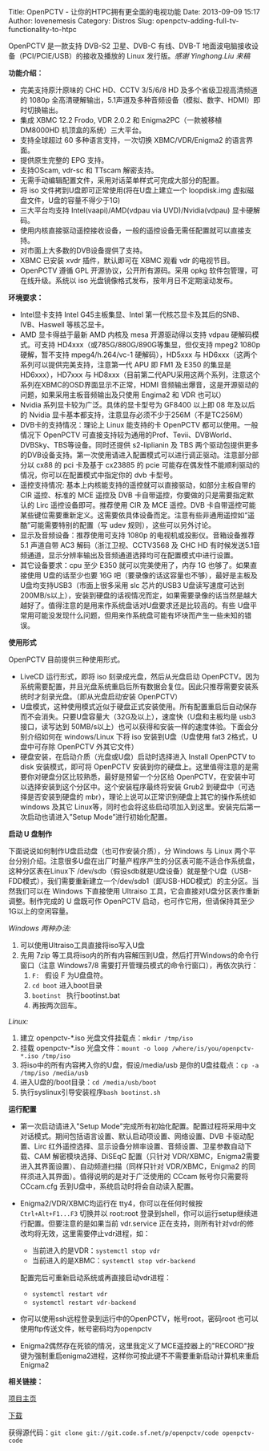 Title: OpenPCTV - 让你的HTPC拥有更全面的电视功能
Date: 2013-09-09 15:17
Author: lovenemesis
Category: Distros
Slug: openpctv-adding-full-tv-functionality-to-htpc

OpenPCTV 是一款支持 DVB-S2 卫星、DVB-C 有线、DVB-T
地面波电脑接收设备（PCI/PCIE/USB）的接收及播放的 Linux 发行版。*感谢
Yinghong.Liu 来稿*

**功能介绍：**

-   完美支持原汁原味的 CHC HD、CCTV 3/5/6/8 HD 及多个省级卫视高清频道的
    1080p
    全高清硬解输出，5.1声道及多种音频设备（模拟、数字、HDMI）即时切换输出。
-   集成 XBMC 12.2 Frodo, VDR 2.0.2 和 Enigma2PC（一款被移植 DM8000HD
    机顶盒的系统）三大平台。
-   支持全球超过 60 多种语言支持，一次切换 XBMC/VDR/Enigma2 的语言界面。
-   提供原生完整的 EPG 支持。
-   支持OScam, vdr-sc 和 TTscam 解密支持。
-   无需手动编辑配置文件，采用对话菜单样式可完成大部分的配置。
-   将 iso 文件拷到U盘即可正常使用(将在U盘上建立一个 loopdisk.img
    虚拟磁盘文件，U盘的容量不得少于1G)
-   三大平台均支持 Intel(vaapi)/AMD(vdpau via UVD)/Nvidia(vdpau)
    显卡硬解码。
-   使用内核直接驱动遥控接收设备，一般的遥控设备无需任配置就可以直接支持。
-   对市面上大多数的DVB设备提供了支持。
-   XBMC 已安装 xvdr 插件，默认即可在 XBMC 观看 vdr 的电视节目。
-   OpenPCTV 遵循 GPL 开源协议，公开所有源码。采用 opkg
    软件包管理，可在线升级。系统以 iso
    光盘镜像格式发布，按年月日不定期滚动发布。

**环境要求：**

-   Intel显卡支持 Intel G45主板集显、Intel
    第一代核芯显卡及其后的SNB、IVB、Haswell 等核芯显卡。
-   AMD 显卡得益于最新 AMD 内核及 mesa 开源驱动得以支持 vdpau
    硬解码模式。可支持 HD4xxx（或785G/880G/890G等集显，但仅支持 mpeg2
    1080p 硬解，暂不支持 mpeg4/h.264/vc-1 硬解码），HD5xxx 与
    HD6xxx（这两个系列可以提供完美支持，注意第一代 APU 即 FM1 及 E350
    的集显是 HD6xxx），HD7xxx 与
    HD8xxx（目前第二代APU采用这两个系列，注意这个系列在XBMC的OSD界面显示不正常，HDMI
    音频输出爆音，这是开源驱动的问题，如果采用主板音频输出及只使用
    Engima2 和 VDR 也可以）
-   Nvidia 系列显卡较为广泛。具体的显卡型号为 GF8400 以上即 08
    年及以后的 Nvidia
    显卡基本都支持，注意显存必须不少于256M（不是TC256M）
-   DVB卡的支持情况：理论上 Linux 能支持的卡 OpenPCTV
    都可以使用。一般情况下 OpenPCTV
    可直接支持较为通用的Prof、Tevii、DVBWorld、DVBSky、TBS等设备。同时还提供
    s2-liplianin 及 TBS
    两个驱动包提供更多的DVB设备支持。第一次使用请进入配置模式可以进行调正驱动。注意部分部分以
    cx88 的 pci 卡及基于 cx23885 的 pcie
    可能存在偶发性不能顺利驱动的情况，你可以在配置模式中指定你的 dvb
    卡型号。
-   遥控支持情况: 基本上内核能支持的遥控就可以直接驱动，如部分主板自带的
    CIR 遥控、标准的 MCE 遥控及 DVB
    卡自带遥控，你要做的只是需要指定默认的 Lirc 遥控设备即可。推荐使用
    CIR 及 MCE 遥控。DVB
    卡自带遥控可能某些键位需要重新定义。这需要依具体设备而定。注意有些非通用遥控如“遥酷”可能需要特别的配置（写
    udev 规则），这些可以另外讨论。
-   显示及音频设备：推荐使用可支持 1080p 的电视机或投影仪。音箱设备推荐
    5.1 声道自带 AC3 解码（浙江卫视、CCTV3568 及 CHC HD
    有时候发送5.1音频通道，显示分辨率输出及音频通道选择均可在配置模式中进行设置。
-   其它设备要求：cpu 至少 E350 就可以完美使用了，内存 1G
    也够了。如果直接使用 U盘的话至少也要 16G
    吧（要录像的话这容量也不够），最好是主板及
    U盘均支持USB3（市面上很多采用 slc 芯片的USB3 U盘读写速度可达到
    200MB/s以上），安装到硬盘的话视情况而定，如果需要录像的话当然是越大越好了。值得注意的是用来作系统盘话对U盘要求还是比较高的。有些
    U盘平常用可能没发现什么问题，但用来作系统盘可能有坏块而产生一些未知的错误。

**使用形式**

OpenPCTV 目前提供三种使用形式。

-   LiveCD 运行形式，即将 iso 刻录成光盘，然后从光盘启动
    OpenPCTV。因为系统需要配置，并且光盘系统重启后所有数据会复位。因此只推荐需要安装系统时才刻录光盘。（即从光盘启动安装
    OpenPCTV）
-   U盘模式，这种使用模式近似于硬盘正式安装使用。所有配置重启后自动保存而不会消失。只要U盘容量大（32G及以上），速度快（U盘和主板均是
    usb3 接口，读写达到
    50MB/s以上）也可以获得和安装一样的速度体验。下面会分别介绍如何在
    windows/Linux 下将 iso 安装到U盘（U盘使用 fat3 2格式，U盘中可存除
    OpenPCTV 外其它文件）
-   硬盘安装，在启动介质（光盘或U盘）启动时选择进入 Install OpenPCTV to
    disk 安装模式，即可将 OpenPCTV
    安装到你的硬盘上。这里值得注意的是需要你对硬盘分区比较熟悉，最好是预留一个分区给
    OpenPCTV，在安装中可以选择安装到这个分区中。这个安装程序最终将安装
    Grub2 到硬盘中（可选择是否安装到硬盘的
    mbr），理论上说可以正常识别硬盘上其它的操作系统如windows 及其它
    Linux等，同时也会将这些启动项加入到这里。安装完后第一次启动也请进入”Setup
    Mode”进行初始化配置。

**启动 U 盘制作**

下面说说如何制作U盘启动盘（也可作安装介质），分 Windows 与 Linux
两个平台分别介绍。注意很多U盘在出厂时量产程序产生的分区表可能不适合作系统盘，这种分区表在Linux下
/dev/sdb（假设sdb就是U盘设备）就是整个U盘（USB-FDD模式），我们需要重新建立一个/dev/sdb1（即USB-HDD模式）的主分区。当然我们可以在
Windows 下直接使用 Ultraiso
工具，它会直接对U盘分区表作重新调整。制作完成的 U 盘既可作 OpenPCTV
启动，也可作它用，但请保持其至少1G以上的空闲容量。

*Windows 两种办法:*

1.  可以使用Ultraiso工具直接将iso写入U盘
2.  先用 7zip
    等工具将iso内的所有内容解压到U盘，然后打开Windows的命令行窗口（注意
    Windows7/8 需要打开管理员模式的命令行窗口），再依次执行：
    1.  `F: ` 假设 F 为U盘盘符。
    2.  `cd boot` 进入boot目录
    3.  `bootinst ` 执行bootinst.bat
    4.  再按两次回车。

*Linux:*

1.  建立 openpctv-*.iso 光盘文件挂载点：`mkdir /tmp/iso`
2.  挂载 openpctv-*.iso
    光盘文件：`mount -o loop /where/is/you/openpctv-*.iso /tmp/iso`
3.  将iso中的所有内容拷入你的U盘，假设/media/usb
    是你的U盘挂载点：`cp -a /tmp/iso /media/usb`
4.  进入U盘的/boot目录：`cd /media/usb/boot`
5.  执行syslinux引导安装程序`bash bootinst.sh`

**运行配置**

-   第一次启动请进入"Setup
    Mode"完成所有初始化配置。配置过程将采用中文对话模式。期间包括语言设置、默认启动项设置、网络设置、DVB
    卡驱动配置、Lirc
    红外遥控选择、显示设备分辨率设置、音频设置、卫星参数自动下载、CAM
    解密模块选择、DiSEqC 配置（只针对
    VDR/XBMC，Enigma2需要进入其界面设置）、自动频道扫描（同样只针对
    VDR/XBMC，Enigma2 的同样须进入其界面）。值得说明的是对于广泛使用的
    CCcam 帐号你只需要将 CCcam.cfg
    丢到U盘中，系统启动时将会自动读入配置。
-   Enigma2/VDR/XBMC均运行在 tty4，你可以在任何时候按 `Ctrl+Alt+F1...F3`
    切换并以 root:root
    登录到shell，你可以运行setup继续进行配置。但要注意的是如果当前
    vdr.service
    正在支持，则所有针对vdr的修改均将无效，这里需要停止vdr进程，如：

    -   当前进入的是VDR：`systemctl stop vdr`
    -   当前进入的是XBMC：`systemctl stop vdr-backend`

    配置完后可重新启动系统或再直接启动vdr进程：

    -   `systemctl restart vdr`
    -   `systemctl restart vdr-backend`
-   你可以使用ssh远程登录到运行中的OpenPCTV，帐号root，密码root
    也可以使用ftp传送文件，帐号密码均为openpctv
-   Enigma2偶然存在死锁的情况，这里我定义了MCE遥控器上的"RECORD"按键为强制重启enigma2进程，这样你可按此键不不需要重新启动计算机来重启Enigma2

**相关链接：**

[项目主页](https://sourceforge.net/projects/openpctv)

[下载](https://sourceforge.net/projects/openpctv/files/release/)

获得源代码：`git clone git://git.code.sf.net/p/openpctv/code openpctv-code`
